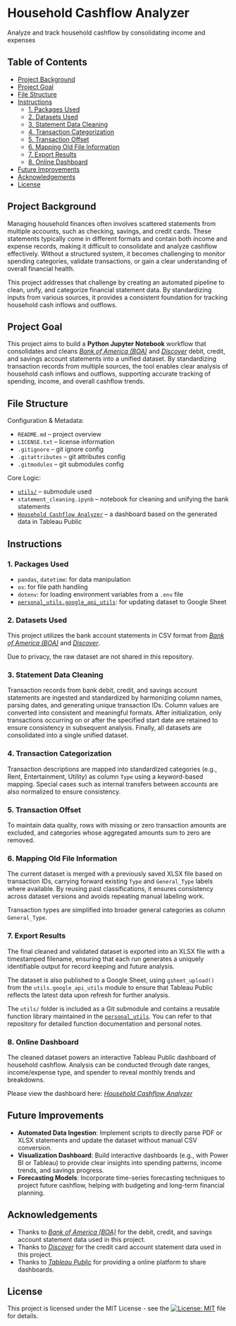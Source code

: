 # Household Cashflow Analyzer
Analyze and track household cashflow by consolidating income and expenses

## Table of Contents
- [Project Background](#project-background)
- [Project Goal](#project-goal)
- [File Structure](#file-structure)
- [Instructions](#instructions)
  - [1. Packages Used](#1-packages-used)
  - [2. Datasets Used](#2-datasets-used)
  - [3. Statement Data Cleaning](#3-statement-data-cleaning)
  - [4. Transaction Categorization](#4-transaction-categorization)
  - [5. Transaction Offset](#5-transaction-offset)
  - [6. Mapping Old File Information](#6-mapping-old-file-information)
  - [7. Export Results](#7-export-results)
  - [8. Online Dashboard](#8-online-dashboard)
- [Future Improvements](#future-improvements)
- [Acknowledgements](#acknowledgements)
- [License](#license)

## Project Background
Managing household finances often involves scattered statements from multiple accounts, such as checking, savings, and credit cards. These statements typically come in different formats and contain both income and expense records, making it difficult to consolidate and analyze cashflow effectively. Without a structured system, it becomes challenging to monitor spending categories, validate transactions, or gain a clear understanding of overall financial health.

This project addresses that challenge by creating an automated pipeline to clean, unify, and categorize financial statement data. By standardizing inputs from various sources, it provides a consistent foundation for tracking household cash inflows and outflows.

## Project Goal
This project aims to build a **Python Jupyter Notebook** workflow that consolidates and cleans [*Bank of America (BOA)*](https://www.bankofamerica.com/) and [*Discover*](https://www.discover.com/) debit, credit, and savings account statements into a unified dataset. By standardizing transaction records from multiple sources, the tool enables clear analysis of household cash inflows and outflows, supporting accurate tracking of spending, income, and overall cashflow trends.

## File Structure
Configuration & Metadata:
- `README.md` – project overview
- `LICENSE.txt` – license information
- `.gitignore` – git ignore config
- `.gitattributes` – git attributes config
- `.gitmodules` – git submodules config

Core Logic:
- [`utils/`](https://github.com/leopengningchuan/personal_utils) – submodule used
- `statement_cleaning.ipynb` – notebook for cleaning and unifying the bank statements
- [`Household Cashflow Analyzer`](https://public.tableau.com/app/profile/leo.peng.ningchuan/viz/HouseholdCashflowAnalyzer/sy) – a dashboard based on the generated data in Tableau Public

## Instructions

### 1. Packages Used
- `pandas`, `datetime`: for data manipulation
- `os`: for file path handling
- `dotenv`: for loading environment variables from a `.env` file
- [`personal_utils.google_api_utils`](https://github.com/leopengningchuan/personal_utils): for updating dataset to Google Sheet

### 2. Datasets Used
This project utilizes the bank account statements in CSV format from [*Bank of America (BOA)*](https://www.bankofamerica.com/) and [*Discover*](https://www.discover.com/).

Due to privacy, the raw dataset are not shared in this repository.

### 3. Statement Data Cleaning
Transaction records from bank debit, credit, and savings account statements are ingested and standardized by harmonizing column names, parsing dates, and generating unique transaction IDs. Column values are converted into consistent and meaningful formats. After initialization, only transactions occurring on or after the specified start date are retained to ensure consistency in subsequent analysis. Finally, all datasets are consolidated into a single unified dataset.

### 4. Transaction Categorization
Transaction descriptions are mapped into standardized categories (e.g., Rent, Entertainment, Utility) as column `Type` using a keyword-based mapping. Special cases such as internal transfers between accounts are also normalized to ensure consistency.

### 5. Transaction Offset
To maintain data quality, rows with missing or zero transaction amounts are excluded, and categories whose aggregated amounts sum to zero are removed.

### 6. Mapping Old File Information
The current dataset is merged with a previously saved XLSX file based on transaction IDs, carrying forward existing `Type` and `General_Type` labels where available. By reusing past classifications, it ensures consistency across dataset versions and avoids repeating manual labeling work.

Transaction types are simplified into broader general categories as column `General_Type`.

### 7. Export Results
The final cleaned and validated dataset is exported into an XLSX file with a timestamped filename, ensuring that each run generates a uniquely identifiable output for record keeping and future analysis.

The dataset is also published to a Google Sheet, using `gsheet_upload()` from the `utils.google_api_utils` module to ensure that Tableau Public reflects the latest data upon refresh for further analysis.

The `utils/` folder is included as a Git submodule and contains a reusable function library maintained in the [`personal_utils`](https://github.com/leopengningchuan/personal_utils). You can refer to that repository for detailed function documentation and personal notes.

### 8. Online Dashboard
The cleaned dataset powers an interactive Tableau Public dashboard of household cashflow. Analysis can be conducted through date ranges, income/expense type, and spender to reveal monthly trends and breakdowns.

Please view the dashboard here: [*Household Cashflow Analyzer*](https://public.tableau.com/app/profile/leo.peng.ningchuan/viz/HouseholdCashflowAnalyzer/sy)

## Future Improvements
- **Automated Data Ingestion**: Implement scripts to directly parse PDF or XLSX statements and update the dataset without manual CSV conversion.
- **Visualization Dashboard**: Build interactive dashboards (e.g., with Power BI or Tableau) to provide clear insights into spending patterns, income trends, and savings progress.
- **Forecasting Models**: Incorporate time-series forecasting techniques to project future cashflow, helping with budgeting and long-term financial planning.

## Acknowledgements
- Thanks to [*Bank of America (BOA)*](https://www.bankofamerica.com/) for the debit, credit, and savings account statement data used in this project.
- Thanks to [*Discover*](https://www.discover.com/) for the credit card account statement data used in this project.
- Thanks to [*Tableau Public*](https://public.tableau.com) for providing a online platform to share dashboards.

## License
This project is licensed under the MIT License - see the [![License: MIT](https://img.shields.io/badge/License-MIT-yellow.svg)](https://github.com/leopengningchuan/household-cashflow-analyzer?tab=MIT-1-ov-file) file for details.

